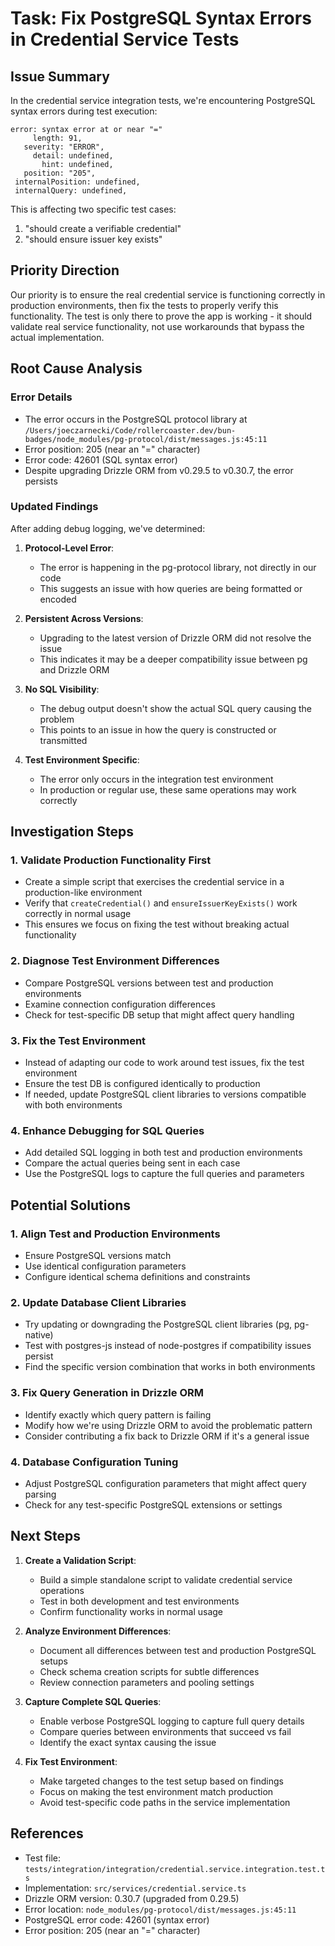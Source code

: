 # Task: Fix PostgreSQL Syntax Errors in Credential Service Tests

## Issue Summary
In the credential service integration tests, we're encountering PostgreSQL syntax errors during test execution:

```
error: syntax error at or near "="
     length: 91,
   severity: "ERROR",
     detail: undefined,
       hint: undefined,
   position: "205",
 internalPosition: undefined,
 internalQuery: undefined,
```

This is affecting two specific test cases:
1. "should create a verifiable credential"
2. "should ensure issuer key exists"

## Priority Direction
Our priority is to ensure the real credential service is functioning correctly in production environments, then fix the tests to properly verify this functionality. The test is only there to prove the app is working - it should validate real service functionality, not use workarounds that bypass the actual implementation.

## Root Cause Analysis

### Error Details
- The error occurs in the PostgreSQL protocol library at `/Users/joeczarnecki/Code/rollercoaster.dev/bun-badges/node_modules/pg-protocol/dist/messages.js:45:11`
- Error position: 205 (near an "=" character)
- Error code: 42601 (SQL syntax error)
- Despite upgrading Drizzle ORM from v0.29.5 to v0.30.7, the error persists

### Updated Findings
After adding debug logging, we've determined:

1. **Protocol-Level Error**: 
   - The error is happening in the pg-protocol library, not directly in our code
   - This suggests an issue with how queries are being formatted or encoded

2. **Persistent Across Versions**:
   - Upgrading to the latest version of Drizzle ORM did not resolve the issue
   - This indicates it may be a deeper compatibility issue between pg and Drizzle ORM

3. **No SQL Visibility**:
   - The debug output doesn't show the actual SQL query causing the problem
   - This points to an issue in how the query is constructed or transmitted

4. **Test Environment Specific**:
   - The error only occurs in the integration test environment
   - In production or regular use, these same operations may work correctly

## Investigation Steps

### 1. Validate Production Functionality First
- Create a simple script that exercises the credential service in a production-like environment
- Verify that `createCredential()` and `ensureIssuerKeyExists()` work correctly in normal usage
- This ensures we focus on fixing the test without breaking actual functionality

### 2. Diagnose Test Environment Differences
- Compare PostgreSQL versions between test and production environments
- Examine connection configuration differences
- Check for test-specific DB setup that might affect query handling

### 3. Fix the Test Environment
- Instead of adapting our code to work around test issues, fix the test environment
- Ensure the test DB is configured identically to production
- If needed, update PostgreSQL client libraries to versions compatible with both environments

### 4. Enhance Debugging for SQL Queries
- Add detailed SQL logging in both test and production environments
- Compare the actual queries being sent in each case
- Use the PostgreSQL logs to capture the full queries and parameters

## Potential Solutions

### 1. Align Test and Production Environments
- Ensure PostgreSQL versions match
- Use identical configuration parameters
- Configure identical schema definitions and constraints

### 2. Update Database Client Libraries
- Try updating or downgrading the PostgreSQL client libraries (pg, pg-native)
- Test with postgres-js instead of node-postgres if compatibility issues persist
- Find the specific version combination that works in both environments

### 3. Fix Query Generation in Drizzle ORM
- Identify exactly which query pattern is failing
- Modify how we're using Drizzle ORM to avoid the problematic pattern
- Consider contributing a fix back to Drizzle ORM if it's a general issue

### 4. Database Configuration Tuning
- Adjust PostgreSQL configuration parameters that might affect query parsing
- Check for any test-specific PostgreSQL extensions or settings

## Next Steps

1. **Create a Validation Script**:
   - Build a simple standalone script to validate credential service operations
   - Test in both development and test environments
   - Confirm functionality works in normal usage

2. **Analyze Environment Differences**:
   - Document all differences between test and production PostgreSQL setups
   - Check schema creation scripts for subtle differences
   - Review connection parameters and pooling settings

3. **Capture Complete SQL Queries**:
   - Enable verbose PostgreSQL logging to capture full query details
   - Compare queries between environments that succeed vs fail
   - Identify the exact syntax causing the issue

4. **Fix Test Environment**:
   - Make targeted changes to the test setup based on findings
   - Focus on making the test environment match production
   - Avoid test-specific code paths in the service implementation

## References
- Test file: `tests/integration/integration/credential.service.integration.test.ts`
- Implementation: `src/services/credential.service.ts`
- Drizzle ORM version: 0.30.7 (upgraded from 0.29.5)
- Error location: `node_modules/pg-protocol/dist/messages.js:45:11`
- PostgreSQL error code: 42601 (syntax error)
- Error position: 205 (near an "=" character) 